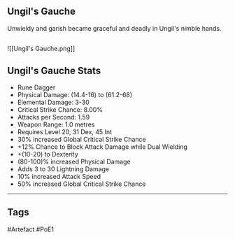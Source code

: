 ## Ungil's Gauche
Unwieldy and garish became graceful
and deadly in Ungil's nimble hands.
##
![[Ungil's Gauche.png]]
## Ungil's Gauche Stats
- Rune Dagger
- Physical Damage: (14.4-16) to (61.2-68)
- Elemental Damage: 3-30
- Critical Strike Chance: 8.00%
- Attacks per Second: 1.59
- Weapon Range: 1.0 metres
- Requires Level 20, 31 Dex, 45 Int
- 30% increased Global Critical Strike Chance
- +12% Chance to Block Attack Damage while Dual Wielding
- +(10-20) to Dexterity
- (80-100)% increased Physical Damage
- Adds 3 to 30 Lightning Damage
- 10% increased Attack Speed
- 50% increased Global Critical Strike Chance


---
## Tags
#Artefact
#PoE1